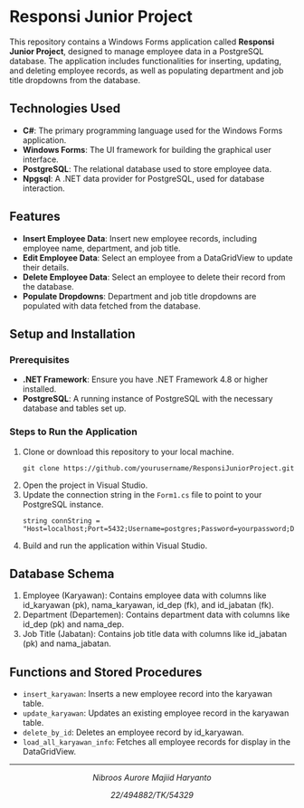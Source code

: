 # **Responsi Junior Project**

This repository contains a Windows Forms application called **Responsi Junior Project**, designed to manage employee data in a PostgreSQL database. The application includes functionalities for inserting, updating, and deleting employee records, as well as populating department and job title dropdowns from the database.

## **Technologies Used**
- **C#**: The primary programming language used for the Windows Forms application.
- **Windows Forms**: The UI framework for building the graphical user interface.
- **PostgreSQL**: The relational database used to store employee data.
- **Npgsql**: A .NET data provider for PostgreSQL, used for database interaction.

## **Features**
- **Insert Employee Data**: Insert new employee records, including employee name, department, and job title.
- **Edit Employee Data**: Select an employee from a DataGridView to update their details.
- **Delete Employee Data**: Select an employee to delete their record from the database.
- **Populate Dropdowns**: Department and job title dropdowns are populated with data fetched from the database.

## **Setup and Installation**

### Prerequisites
- **.NET Framework**: Ensure you have .NET Framework 4.8 or higher installed.
- **PostgreSQL**: A running instance of PostgreSQL with the necessary database and tables set up.

### Steps to Run the Application
1. Clone or download this repository to your local machine.
   ```
   git clone https://github.com/yourusername/ResponsiJuniorProject.git
   ```
2. Open the project in Visual Studio.
3. Update the connection string in the ```Form1.cs``` file to point to your PostgreSQL instance.
   ```
   string connString = "Host=localhost;Port=5432;Username=postgres;Password=yourpassword;Database=ResponsiJuniorProject";
   ```
4. Build and run the application within Visual Studio.

## **Database Schema**
1. Employee (Karyawan): Contains employee data with columns like id_karyawan (pk), nama_karyawan, id_dep (fk), and id_jabatan (fk).
2. Department (Departemen): Contains department data with columns like id_dep (pk) and nama_dep.
3. Job Title (Jabatan): Contains job title data with columns like id_jabatan (pk) and nama_jabatan.

## **Functions and Stored Procedures**   
- ```insert_karyawan```: Inserts a new employee record into the karyawan table.
- ```update_karyawan```: Updates an existing employee record in the karyawan table.
- ```delete_by_id```: Deletes an employee record by id_karyawan.
- ```load_all_karyawan_info```: Fetches all employee records for display in the DataGridView.

---

<p align="center"><i>Nibroos Aurore Majiid Haryanto</i></p>
<p align="center"><i>22/494882/TK/54329</i></p>
